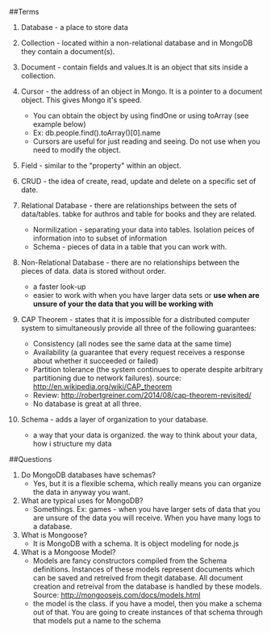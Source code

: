 ##Terms
1. Database - a place to store data

2. Collection - located within a non-relational database and in MongoDB they contain a document(s). 

3. Document - contain fields and values.It is an object that sits inside a collection.

4. Cursor - the address of an object in Mongo. It is a pointer to a document object. This gives Mongo it's speed.
    - You can obtain the object by using findOne or using toArray (see example below)
    - Ex: db.people.find().toArray()[0].name
    - Cursors are useful for just reading and seeing. Do not use when you need to modify the object. 
    

5. Field - similar to the "property" within an object. 

6. CRUD - the idea of create, read, update and delete on a specific set of date.  

7. Relational Database - there are relationships between the sets of data/tables. tabke for authros and table for books and they are related. 
    - Normilization - separating your data into tables. Isolation peices of information into to subset of information 
    - Schema - pieces of data in a table that you can work with.

8. Non-Relational Database - there are no relationships between the pieces of data. data is stored without order.
    - a faster look-up  
    - easier to work with when you have larger data sets or **use when are unsure of your the data that you will be working with**

9. CAP Theorem -  states that it is impossible for a distributed computer system to simultaneously provide all three of the following guarantees:
    - Consistency (all nodes see the same data at the same time) 
    - Availability (a guarantee that every request receives a response about whether it succeeded or failed)
    - Partition tolerance (the system continues to operate despite arbitrary partitioning due to network failures). source: http://en.wikipedia.org/wiki/CAP_theorem
    - Review: http://robertgreiner.com/2014/08/cap-theorem-revisited/
    - No database is great at all three. 

10. Schema - adds a layer of organization to your database.
	- a way that your data is organized. the way to think about your data, how i structure my data

##Questions

1. Do MongoDB databases have schemas?  
    - Yes, but it is a flexible schema, which really means you can organize the data in anyway you want. 
2. What are typical uses for MongoDB?
    - Somethings. Ex: games - when you have larger sets of data that you are unsure of the data you will receive. When you have many logs to a database.  
3. What is Mongoose?
    - It is MongoDB with a schema. It is object modeling for node.js
4. What is a Mongoose Model? 
    - Models are fancy constructors compiled from the Schema definitions. Instances of these models represent documents which can be saved and retreived from thegit  database. All document creation and retreival from the database is handled by these models. Source: http://mongoosejs.com/docs/models.html
    - the model is the class. if you have a model, then you make a schema out of that. You are going to create instances of that schema through that 
    models put a name to the schema